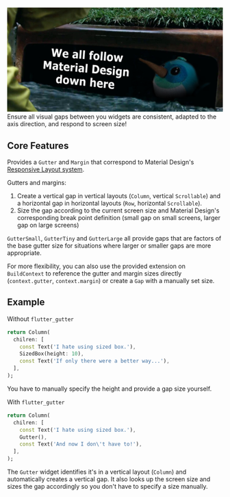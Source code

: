 ![](https://github.com/caseycrogers/flutter_gutter/blob/1c37c2039df3bbccd20510589942050efe8f05cc/dash_in_the_gutter.png)
Ensure all visual gaps between you widgets are consistent, adapted to the axis direction, and respond to screen size!

## Core Features

Provides a `Gutter` and `Margin` that correspond to Material
Design's [Responsive Layout system](https://m2.material.io/design/layout/responsive-layout-grid.html#columns-gutters-and-margins).

Gutters and margins:

1. Create a vertical gap in vertical layouts (`Column`, vertical `Scrollable`) and a horizontal gap in horizontal
   layouts (`Row`, horizontal `Scrollable`).
2. Size the gap according to the current screen size and Material Design's corresponding break point definition (small
   gap on small screens, larger gap on large screens)

`GutterSmall`, `GutterTiny` and `GutterLarge` all provide gaps that are factors of the base gutter size for situations
where larger or smaller gaps are more appropriate.

For more flexibility, you can also use the provided extension on `BuildContext` to reference the gutter and margin sizes
directly (`context.gutter`, `context.margin`) or create a `Gap` with a manually set size.

## Example

Without `flutter_gutter`
```dart
return Column(
  chilren: [
    const Text('I hate using sized box.'),
    SizedBox(height: 10),
    const Text('If only there were a better way...'),
  ],
);
```
You have to manually specify the height and provide a gap size yourself.

With `flutter_gutter`
```dart
return Column(
  chilren: [
    const Text('I hate using sized box.'),
    Gutter(),
    const Text('And now I don\'t have to!'),
  ],
);
```
The `Gutter` widget identifies it's in a vertical layout (`Column`) and automatically creates a vertical gap. It also
looks up the screen size and sizes the gap accordingly so you don't have to specify a size manually.
